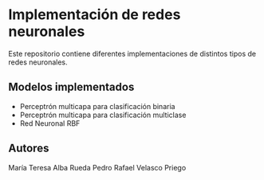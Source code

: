 # Implementación de redes neuronales

Este repositorio contiene diferentes implementaciones de distintos tipos de redes neuronales.

## Modelos implementados
- Perceptrón multicapa para clasificación binaria
- Perceptrón multicapa para clasificación multiclase
- Red Neuronal RBF

## Autores
María Teresa Alba Rueda
Pedro Rafael Velasco Priego
